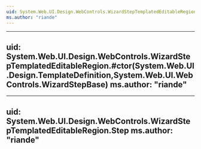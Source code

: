 ```yaml
---
uid: System.Web.UI.Design.WebControls.WizardStepTemplatedEditableRegion
ms.author: "riande"
---
```


---
uid: System.Web.UI.Design.WebControls.WizardStepTemplatedEditableRegion.#ctor(System.Web.UI.Design.TemplateDefinition,System.Web.UI.WebControls.WizardStepBase)
ms.author: "riande"
---

---
uid: System.Web.UI.Design.WebControls.WizardStepTemplatedEditableRegion.Step
ms.author: "riande"
---
